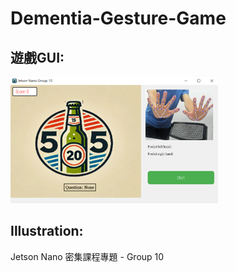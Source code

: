 # Dementia-Gesture-Game

## 遊戲GUI: 
![alt game](https://github.com/JimLin0406/Dementia-Gesture-Game/blob/main/user_interface/media/game.png)

## Illustration:
Jetson Nano 密集課程專題 - Group 10


